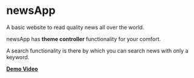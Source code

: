 # newsApp
<p>A basic website to read quality news all over the world.</p>
<p>newsApp has <strong>theme controller</strong> functionality for your comfort.</p>
<p>A search functionality is there by which you can search news with only a keyword.</p>
<a href="https://drive.google.com/file/d/1S-7YsAEDWeGNVLjsxBaAMwb2J6WhyvMv/view?usp=sharing"><strong>Demo Video</strong></a>
